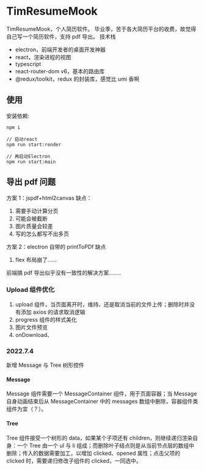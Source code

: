 # TimResumeMook

TimResumeMook，个人简历软件。
毕业季，苦于各大简历平台的收费，故觉得自己写一个简历软件，支持 pdf 导出。
技术栈

- electron，前端开发者的桌面开发神器
- react，渲染进程的视图
- typescript
- react-router-dom v6，基本的路由库
- @redux/toolkit，redux 的封装库，感觉比 umi 香啊

## 使用

安装依赖:

```
npm i

// 启动react
npm run start:render

// 再启动Electron
npm run start:main
```

## 导出 pdf 问题

方案 1：jspdf+html2canvas
缺点：

1. 需要手动计算分页
2. 可能会被截断
3. 图片质量会较差
4. 写的怎么都写不出多页

方案 2：electron 自带的 printToPDf
缺点

1. flex 布局崩了......

前端搞 pdf 导出似乎没有一致性的解决方案........

### Upload 组件优化

1. upload 组件，当页面离开时，维持、还是取消当前的文件上传；删除时并没有添加 axios 的请求取消逻辑
2. progress 组件的样式美化
3. 图片文件预览
4. onDownload、

### 2022.7.4

新增 Message 与 Tree 树形控件

#### Message

Message 组件需要一个 MessageContainer 组件，用于页面容器；当 Message 自身动画结束后从 MessageContainer 中的 messages 数组中删除，容器组件类组件为宜（？）。

#### Tree

Tree 组件接受一个树形的 data，如果某个子项还有 children，则继续递归渲染自身：一个 Tree 由一个 ul 与 li 组成；而删除叶子结点则是从当前节点层的数组中删除；传入的数据需要加工，以增加 clicked、opened 属性；点击父项的 clicked 时，需要递归修改子组件的 clicked，一同选中。
